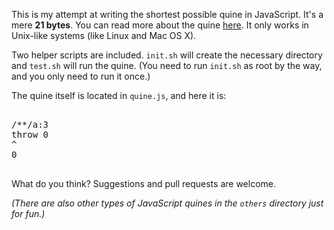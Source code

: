 This is my attempt at writing the shortest possible quine in JavaScript. It's a mere **21 bytes**. You can read more about the quine <a href="https://github.com/nmrugg/quine/wiki">here</a>. It only works in Unix-like systems (like Linux and Mac OS X).

Two helper scripts are included. `init.sh` will create the necessary directory and `test.sh` will run the quine. (You need to run `init.sh` as root by the way, and you only need to run it once.)

The quine itself is located in `quine.js`, and here it is:

<pre>

/**/a:3
throw 0
^
0

</pre>

What do you think? Suggestions and pull requests are welcome.

_(There are also other types of JavaScript quines in the `others` directory just for fun.)_
